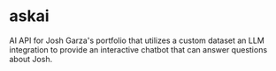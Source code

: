 # askai
AI API for Josh Garza's portfolio that utilizes a custom dataset an LLM integration to provide an interactive chatbot that can answer questions about Josh.
